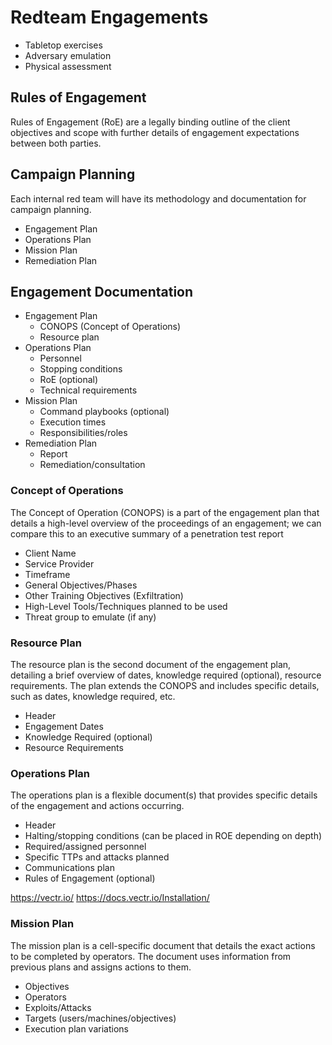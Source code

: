 # Redteam Engagements

- Tabletop exercises 
- Adversary emulation
- Physical assessment

## Rules of Engagement
Rules of Engagement (RoE) are a legally binding outline of the client objectives and scope with further details of engagement expectations between both parties.

## Campaign Planning
Each internal red team will have its methodology and documentation for campaign planning.
- Engagement Plan
- Operations Plan
- Mission Plan
- Remediation Plan

## Engagement Documentation
- Engagement Plan
	- CONOPS (Concept of Operations)
	- Resource plan
- Operations Plan
	- Personnel
	- Stopping conditions
	- RoE (optional)
	- Technical requirements
- Mission Plan
	- Command playbooks (optional)
	- Execution times
	- Responsibilities/roles
- Remediation Plan
	- Report
	- Remediation/consultation

### Concept of Operations
The Concept of Operation (CONOPS) is a part of the engagement plan that details a high-level overview of the proceedings of an engagement; we can compare this to an executive summary of a penetration test report
-   Client Name
-   Service Provider
-   Timeframe
-   General Objectives/Phases
-   Other Training Objectives (Exfiltration)
-   High-Level Tools/Techniques planned to be used
-   Threat group to emulate (if any)

### Resource Plan
The resource plan is the second document of the engagement plan, detailing a brief overview of dates, knowledge required (optional), resource requirements. The plan extends the CONOPS and includes specific details, such as dates, knowledge required, etc.
- Header
- Engagement Dates
- Knowledge Required (optional)
- Resource Requirements

### Operations Plan
The operations plan is a flexible document(s) that provides specific details of the engagement and actions occurring.

-  Header
-  Halting/stopping conditions (can be placed in ROE depending on depth)
-  Required/assigned personnel
-  Specific TTPs and attacks planned
-  Communications plan
-  Rules of Engagement (optional)

https://vectr.io/ 
https://docs.vectr.io/Installation/


### Mission Plan
The mission plan is a cell-specific document that details the exact actions to be completed by operators. The document uses information from previous plans and assigns actions to them.

-   Objectives
-   Operators
-   Exploits/Attacks
-   Targets (users/machines/objectives)
-   Execution plan variations


